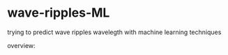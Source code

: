# wave-ripples-ML
trying to predict wave ripples wavelegth with machine learning techniques

overview:
